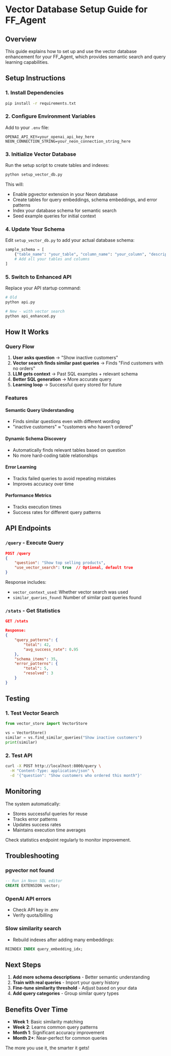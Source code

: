 # Vector Database Setup Guide for FF_Agent

## Overview
This guide explains how to set up and use the vector database enhancement for your FF_Agent, which provides semantic search and query learning capabilities.

## Setup Instructions

### 1. Install Dependencies
```bash
pip install -r requirements.txt
```

### 2. Configure Environment Variables
Add to your `.env` file:
```env
OPENAI_API_KEY=your_openai_api_key_here
NEON_CONNECTION_STRING=your_neon_connection_string_here
```

### 3. Initialize Vector Database
Run the setup script to create tables and indexes:
```bash
python setup_vector_db.py
```

This will:
- Enable pgvector extension in your Neon database
- Create tables for query embeddings, schema embeddings, and error patterns
- Index your database schema for semantic search
- Seed example queries for initial context

### 4. Update Your Schema
Edit `setup_vector_db.py` to add your actual database schema:
```python
sample_schema = [
    {"table_name": "your_table", "column_name": "your_column", "description": "What this column contains"},
    # Add all your tables and columns
]
```

### 5. Switch to Enhanced API
Replace your API startup command:
```bash
# Old
python api.py

# New - with vector search
python api_enhanced.py
```

## How It Works

### Query Flow
1. **User asks question** → "Show inactive customers"
2. **Vector search finds similar past queries** → Finds "Find customers with no orders"
3. **LLM gets context** → Past SQL examples + relevant schema
4. **Better SQL generation** → More accurate query
5. **Learning loop** → Successful query stored for future

### Features

#### Semantic Query Understanding
- Finds similar questions even with different wording
- "inactive customers" ≈ "customers who haven't ordered"

#### Dynamic Schema Discovery
- Automatically finds relevant tables based on question
- No more hard-coding table relationships

#### Error Learning
- Tracks failed queries to avoid repeating mistakes
- Improves accuracy over time

#### Performance Metrics
- Tracks execution times
- Success rates for different query patterns

## API Endpoints

### `/query` - Execute Query
```json
POST /query
{
    "question": "Show top selling products",
    "use_vector_search": true  // Optional, default true
}
```

Response includes:
- `vector_context_used`: Whether vector search was used
- `similar_queries_found`: Number of similar past queries found

### `/stats` - Get Statistics
```json
GET /stats

Response:
{
    "query_patterns": {
        "total": 42,
        "avg_success_rate": 0.95
    },
    "schema_items": 35,
    "error_patterns": {
        "total": 5,
        "resolved": 3
    }
}
```

## Testing

### 1. Test Vector Search
```python
from vector_store import VectorStore

vs = VectorStore()
similar = vs.find_similar_queries("Show inactive customers")
print(similar)
```

### 2. Test API
```bash
curl -X POST http://localhost:8000/query \
  -H "Content-Type: application/json" \
  -d '{"question": "Show customers who ordered this month"}'
```

## Monitoring

The system automatically:
- Stores successful queries for reuse
- Tracks error patterns
- Updates success rates
- Maintains execution time averages

Check statistics endpoint regularly to monitor improvement.

## Troubleshooting

### pgvector not found
```sql
-- Run in Neon SQL editor
CREATE EXTENSION vector;
```

### OpenAI API errors
- Check API key in .env
- Verify quota/billing

### Slow similarity search
- Rebuild indexes after adding many embeddings:
```sql
REINDEX INDEX query_embedding_idx;
```

## Next Steps

1. **Add more schema descriptions** - Better semantic understanding
2. **Train with real queries** - Import your query history
3. **Fine-tune similarity threshold** - Adjust based on your data
4. **Add query categories** - Group similar query types

## Benefits Over Time

- **Week 1**: Basic similarity matching
- **Week 2**: Learns common query patterns
- **Month 1**: Significant accuracy improvement
- **Month 2+**: Near-perfect for common queries

The more you use it, the smarter it gets!